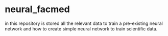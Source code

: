# neural_facmed

in this repository is stored all the relevant data to train a pre-existing neural network and how to create simple neural network to train scientific data. 
